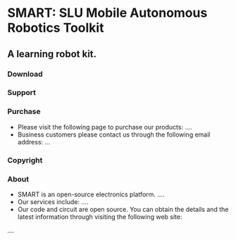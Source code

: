 # **SMART: SLU Mobile Autonomous Robotics Toolkit**
## A learning robot kit.


### Download

### Support


### Purchase
- Please visit the following page to purchase our products:
….
- Business customers please contact us through the following email address:
…


### Copyright


### About
- SMART is an open-source electronics platform.
….
- Our services include:
….
- Our code and circuit are open source. You can obtain the details and the latest information through visiting the following web site:

....
